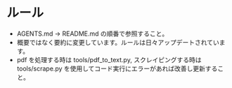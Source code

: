 # ルール

- AGENTS.md → README.md の順番で参照すること。
- 概要ではなく要約に変更しています。ルールは日々アップデートされています。
- pdf を処理する時は tools/pdf_to_text.py, スクレイピングする時は tools/scrape.py を使用してコード実行にエラーがあれば改善し更新すること。

